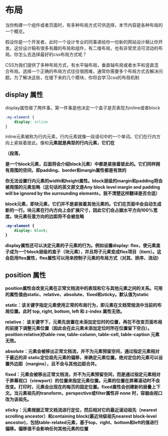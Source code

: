 # 布局

当你构建一个组件或者页面时，有多种布局方式可供选择，本节内容是各种布局的一个概览。

假设你是一个开发者，此时一个设计专业的同事递给你一份新的网站设计稿让你开发。这份设计稿有很多有趣的布局和组件，有二维布局，也有非常灵活可流动的布局。你怎么去选择最好的css布局方式呢？

CSS为我们提供了多种布局方式，有水平轴布局，垂直轴布局或者水平和竖直混合布局。选择一个正确的布局方式往往很困难，通常你需要多个布局方式去解决问题。为了解决这些，在接下来的几个模块，你将会学习css的布局机制

## display 属性

display属性做了两件事。第一件事是他决定一个盒子是否表现为inline或者block

```css
.my-element {
    display: inline
}
```

inline元素被称为行内元素，行内元素就像一段语句中的一个单词。它们在行内方向上紧挨着彼此。像<span>和<strong>元素就是典型的行内元素，它们在<p>（段落，<p>是一个block元素，后面将会介绍block元素）中都是紧挨着彼此的。它们同样拥有周围的空间，即padding、border和margin属性都是有效的

你无法设置行内元素的width和height属性。block层级的margin和padding将会被周围的元素忽略（这句话的英文原文是Any block level margin and padding will be ignored by the surrounding elements，我不清楚这样翻译是否合适）

block元素，即块元素，它们并不是紧挨着其他元素的。它们在页面中会自动生成新的一行。块元素在行内方向上会扩展尺寸，因此它们会占据水平方向100%宽度。块元素任意方向的边距将不会被忽略

```css
.my-element {
	display: block;
}
```

display属性还可以决定元素的子元素的行为。例如设置display: flex，使元素盒子成为一个block层级的盒子（块元素），并且将子元素变成flex项目（item）。这会启用flex属性，flex属性可以用来控制子元素的布局方式（对其、排序、流动）

## position 属性

position属性会改变元素在正常文档流中的表现和它与其他元素之间的关系。可用的属性值由static、relative、absolute、fixed和sticky。默认值为static

static：该关键字指定元素使用正常的布局行为，即元素在文档常规流中当前的布局位置。此时 top, right, bottom, left 和 z-index 属性无效。

relative： 该关键字下，元素先放置在未添加定位时的位置，再在不改变页面布局的前提下调整元素位置（因此会在此元素未添加定位时所在位置留下空白）。position:relative对table-row, table-column, table-cell, table-caption 元素无效。

absolute：元素会被移出正常文档流，并不为元素预留空间，通过指定元素相对于最近的非 static定位祖先元素的偏移，来确定元素位置。绝对定位的元素可以设置外边距（margins），且不会与其他边距合并。

fixed：元素会被移出正常文档流，并不为元素预留空间，而是通过指定元素相对于屏幕视口（viewport）的位置来指定元素位置。元素的位置在屏幕滚动时不会改变。打印时，元素会出现在的每页的固定位置。fixed属性会创建新的层叠上下文。当元素祖先的transform，perspective或filter属性非 none 时，容器由视口改为该祖先。

sticky：元素根据正常文档流进行定位，然后相对它的最近滚动祖先（nearest scrolling ancestor）和containing block(最近块级祖先nearest block-level ancestor)，包括table-related元素，基于top、right、bottom和left的值进行偏移。偏移值不会影响任何其他元素的位置